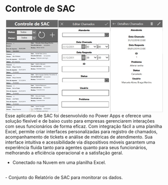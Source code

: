 # Controle de SAC
![APP](https://github.com/viniciuszuin/ControleSAC/blob/main/ControleSACApp.jpg?raw=true)
</br> 
Esse aplicativo de SAC foi desenvolvido no Power Apps e oferece uma solução flexível e de baixo custo para empresas gerenciarem interações com seus funcionários de forma eficaz. Com integração fácil a uma planilha Excel, permite criar interfaces personalizadas para registro de chamados, acompanhamento de tickets e análise de métricas de atendimento. Sua interface intuitiva e acessibilidade via dispositivos móveis garantem uma experiência fluida tanto para agentes quanto para seus funcionários, melhorando a eficiência operacional e a satisfação geral.
</br>
 - Conectado na Nuvem em uma planilha Excel.
</br>
 - Conjunto do Relatório de SAC para monitorar os dados. 
